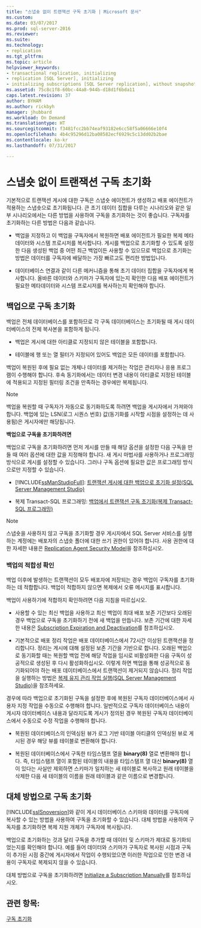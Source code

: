 ```yaml
---
title: "스냅숏 없이 트랜잭션 구독 초기화 | Microsoft 문서"
ms.custom: 
ms.date: 03/07/2017
ms.prod: sql-server-2016
ms.reviewer: 
ms.suite: 
ms.technology:
- replication
ms.tgt_pltfrm: 
ms.topic: article
helpviewer_keywords:
- transactional replication, initializing
- replication [SQL Server], initializing
- initializing subscriptions [SQL Server replication], without snapshots
ms.assetid: 75c8c1f8-60bc-44a8-944b-d18d1f6bda11
caps.latest.revision: 37
author: BYHAM
ms.author: rickbyh
manager: jhubbard
ms.workload: On Demand
ms.translationtype: HT
ms.sourcegitcommit: f3481fcc2bb74eaf93182e6cc58f5a06666e10f4
ms.openlocfilehash: 4b4c95296d12ba08582ecf6929c5c13dd02b2bae
ms.contentlocale: ko-kr
ms.lasthandoff: 07/31/2017

---
```

# <a name="initialize-a-transactional-subscription-without-a-snapshot"></a>스냅숏 없이 트랜잭션 구독 초기화
  기본적으로 트랜잭션 게시에 대한 구독은 스냅숏 에이전트가 생성하고 배포 에이전트가 적용하는 스냅숏으로 초기화됩니다. 큰 초기 데이터 집합을 다루는 시나리오와 같은 일부 시나리오에서는 다른 방법을 사용하여 구독을 초기화하는 것이 좋습니다. 구독자를 초기화하는 다른 방법은 다음과 같습니다.  
  
-   백업을 지정하고 이 백업을 구독자에서 복원하면 배포 에이전트가 필요한 복제 메타데이터와 시스템 프로시저를 복사합니다. 게시를 백업으로 초기화할 수 있도록 설정한 다음 생성된 백업 중 어떤 최근 백업이든 사용할 수 있으므로 백업으로 초기화는 방법은 데이터를 구독자에 배달하는 가장 빠르고도 편리한 방법입니다.  
  
-   데이터베이스 연결과 같이 다른 메커니즘을 통해 초기 데이터 집합을 구독자에게 복사합니다. 올바른 데이터와 스키마가 구독자에 있는지 확인한 다음 배포 에이전트가 필요한 메타데이터와 시스템 프로시저를 복사하는지 확인해야 합니다.  
  
## <a name="initializing-a-subscription-with-a-backup"></a>백업으로 구독 초기화  
 백업은 전체 데이터베이스를 포함하므로 각 구독 데이터베이스는 초기화될 때 게시 데이터베이스의 전체 복사본을 포함하게 됩니다.  
  
-   백업은 게시에 대한 아티클로 지정되지 않은 테이블을 포함합니다.  
  
-   테이블에 행 또는 열 필터가 지정되어 있어도 백업은 모든 데이터를 포함합니다.  
  
 백업이 복원된 후에 필요 없는 개체나 데이터를 제거하는 작업은 관리자나 응용 프로그램이 수행해야 합니다. 후속 동기화에서는 데이터 변경 내용이 아티클로 지정된 테이블에 적용되고 지정된 필터링 조건을 만족하는 경우에만 복제됩니다.  
  
> [!NOTE]  
>  백업을 복원할 때 구독자가 자동으로 동기화하도록 하려면 백업을 게시자에서 가져와야 합니다. 백업에 있는 LSN(로그 시퀀스 번호) 값(동기화를 시작할 시점을 설정하는 데 사용됨)은 게시자에만 해당됩니다.  
  
 **백업으로 구독을 초기화하려면**  
  
 백업으로 구독을 초기화하려면 먼저 게시를 만들 때 해당 옵션을 설정한 다음 구독을 만들 때 여러 옵션에 대한 값을 지정해야 합니다. 새 게시 마법사를 사용하거나 프로그래밍 방식으로 게시를 설정할 수 있습니다. 그러나 구독 옵션에 필요한 값은 프로그래밍 방식으로만 지정할 수 있습니다.  
  
-   [!INCLUDE[ssManStudioFull](../../includes/ssmanstudiofull-md.md)]: [트랜잭션 게시에 대한 백업으로 초기화 설정&#40;SQL Server Management Studio&#41;](../../relational-databases/replication/enable-initialization-with-backup-for-transactional-publications.md)  
  
-   복제 Transact-SQL 프로그래밍: [백업에서 트랜잭션 구독 초기화&#40;복제 Transact-SQL 프로그래밍&#41;](../../relational-databases/replication/initialize-a-transactional-subscription-from-a-backup.md)  
  
> [!NOTE]  
>  스냅숏을 사용하지 않고 구독을 초기화할 경우 게시자에서 SQL Server 서비스를 실행하는 계정에는 배포자의 스냅숏 폴더에 대한 쓰기 권한이 있어야 합니다. 사용 권한에 대한 자세한 내용은 [Replication Agent Security Model](../../relational-databases/replication/security/replication-agent-security-model.md)을 참조하십시오.  
  
### <a name="ensuring-the-suitability-of-a-backup"></a>백업의 적합성 확인  
 백업 이후에 발생하는 트랜잭션이 모두 배포자에 저장되는 경우 백업이 구독자를 초기화하는 데 적합합니다. 백업이 적합하지 않으면 복제에서 오류 메시지를 표시합니다.  
  
 백업이 사용하기에 적합하지 확인하려면 다음 지침을 따르십시오.  
  
-   사용할 수 있는 최신 백업을 사용하고 최신 백업이 최대 배포 보존 기간보다 오래된 경우 백업으로 구독을 초기화하기 전에 새 백업을 만듭니다. 보존 기간에 대한 자세한 내용은 [Subscription Expiration and Deactivation](../../relational-databases/replication/subscription-expiration-and-deactivation.md)를 참조하십시오.  
  
-   기본적으로 배포 정리 작업은 배포 데이터베이스에서 72시간 이상된 트랜잭션을 정리합니다. 정리는 게시에 대해 설정된 보존 기간을 기반으로 합니다. 오래된 백업으로 동기화할 때는 복원할 백업 전에 해당 작업을 임시로 비활성화한 다음 구독이 성공적으로 생성된 후 다시 활성화하십시오. 이렇게 하면 백업을 통해 성공적으로 동기화되어야 하는 배포 데이터베이스에서 트랜잭션이 제거되지 않습니다. 정리 작업을 실행하는 방법은 [복제 유지 관리 작업 실행&#40;SQL Server Management Studio&#41;](../../relational-databases/replication/administration/run-replication-maintenance-jobs-sql-server-management-studio.md)을 참조하세요.  
  
 경우에 따라 백업으로 초기화된 구독을 설정한 후에 복원된 구독자 데이터베이스에서 사용자 지정 작업을 수동으로 수행해야 합니다. 일반적으로 구독자 데이터베이스 내용이 게시자 데이터베이스 내용과 달라지도록 게시가 정의된 경우 복원된 구독자 데이터베이스에서 수동으로 수정 작업을 수행해야 합니다.  
  
-   복원된 데이터베이스의 인덱싱된 뷰가 로그 기반 테이블 아티클의 인덱싱된 뷰로 게시된 경우 해당 뷰를 테이블로 변환해야 합니다.  
  
-   복원된 데이터베이스에서 구독한 타임스탬프 열을 **binary(8)** 열로 변환해야 합니다. 즉, 타임스탬프 열이 포함된 테이블의 내용을 타임스탬프 열 대신 **binary(8)** 열이 있다는 사실만 제외하면 스키마가 일치하는 새 테이블로 복사하고 원래 테이블을 삭제한 다음 새 테이블의 이름을 원래 테이블과 같은 이름으로 변경합니다.  
  
## <a name="initializing-a-subscription-with-an-alternative-method"></a>대체 방법으로 구독 초기화  
 [!INCLUDE[ssISnoversion](../../includes/ssisnoversion-md.md)]와 같이 게시 데이터베이스 스키마와 데이터를 구독자에 복사할 수 있는 방법을 사용하여 구독을 초기화할 수 있습니다. 대체 방법을 사용하여 구독자를 초기화하면 복제 지원 개체가 구독자에 복사됩니다.  
  
 백업으로 초기화하는 것과 달리 구독을 추가할 때 데이터 및 스키마가 제대로 동기화되었는지를 확인해야 합니다. 예를 들어 데이터와 스키마가 구독자로 복사된 시점과 구독이 추가된 시점 중간에 게시자에서 작업이 수행되었으면 이러한 작업으로 인한 변경 내용이 구독자로 복제되지 않을 수 있습니다.  
  
 대체 방법으로 구독을 초기화하려면 [Initialize a Subscription Manually](../../relational-databases/replication/initialize-a-subscription-manually.md)를 참조하십시오.  
  
## <a name="see-also"></a>관련 항목:  
 [구독 초기화](../../relational-databases/replication/initialize-a-subscription.md)  
  
  

